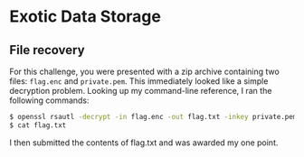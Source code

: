 # Exotic Data Storage

## File recovery

For this challenge, you were presented with a zip archive containing two files: `flag.enc` and `private.pem`. This immediately looked like a simple decryption problem. Looking up my command-line reference, I ran the following commands:

```bash
$ openssl rsautl -decrypt -in flag.enc -out flag.txt -inkey private.pem
$ cat flag.txt
```

I then submitted the contents of flag.txt and was awarded my one point.

